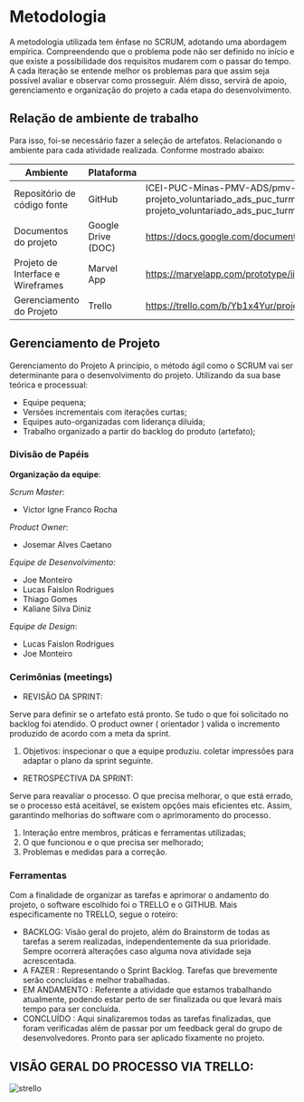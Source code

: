 
# Metodologia

A  metodologia utilizada tem ênfase no SCRUM, adotando uma abordagem empírica. Compreendendo que o problema pode não ser definido no início e que existe a possibilidade  dos requisitos mudarem com o passar do tempo.  A cada iteração se entende melhor os problemas para que assim seja possível  avaliar e observar como prosseguir.
Além disso, servirá de apoio, gerenciamento e organização do projeto a cada etapa do desenvolvimento. 

## Relação de ambiente de trabalho
Para isso, foi-se necessário fazer a seleção de artefatos. Relacionando o ambiente para cada atividade realizada. Conforme mostrado abaixo:


|Ambiente|Plataforma|Link de Acesso|
|--------------------|-------------------------|-------------------------|
|Repositório de código fonte|GitHub|ICEI-PUC-Minas-PMV-ADS/pmv-ads-2022-2-e1-proj-web-t10-projeto_voluntariado_ads_puc_turma10: pmv-ads-2022-2-e1-proj-web-t10-projeto_voluntariado_ads_puc_turma10 created by GitHub Classroom|
|Documentos do projeto|Google Drive (DOC)|https://docs.google.com/document/d/1muMEJ3e7uSeFO7LZ9HTE92qhsRAS_nEwi5hYAsNxEus/edit#|
|Projeto de Interface e  Wireframes|Marvel App|https://marvelapp.com/prototype/iib9edh/screen/89031240|
|Gerenciamento do Projeto|Trello|https://trello.com/b/Yb1x4Yur/projeto-voluntar|



## Gerenciamento de Projeto

Gerenciamento do Projeto
A princípio, o método ágil como o SCRUM vai ser determinante para o desenvolvimento do projeto. Utilizando da sua base teórica e processual:

* Equipe pequena;
* Versões incrementais com iterações curtas;
* Equipes auto-organizadas com liderança diluída;
* Trabalho organizado a partir do backlog do produto (artefato);

### Divisão de Papéis

**Organização da equipe**:

*Scrum Master*:

* Victor Igne Franco Rocha

*Product Owner*:

* Josemar Alves Caetano

*Equipe de Desenvolvimento*:

* Joe Monteiro
* Lucas Faislon Rodrigues
* Thiago Gomes
* Kaliane Silva Diniz

*Equipe de Design*:

* Lucas Faislon Rodrigues
* Joe Monteiro


### Cerimônias (meetings)

* REVISÃO DA SPRINT:

Serve para definir se o artefato está pronto. Se tudo o que foi solicitado no backlog foi atendido. O product owner ( orientador ) valida o incremento produzido de acordo com a meta da sprint.

1. Objetivos: inspecionar o que a equipe produziu. coletar impressões para adaptar o plano da sprint seguinte.


* RETROSPECTIVA DA SPRINT:
 
Serve para reavaliar o processo. O que precisa melhorar, o que está errado, se o processo está aceitável, se existem opções mais eficientes etc. Assim, garantindo melhorias do software com o aprimoramento do processo.

1. Interação entre membros, práticas e ferramentas utilizadas;
2. O que funcionou e o que precisa ser melhorado;
3. Problemas e medidas para a correção.


### Ferramentas

Com a finalidade de organizar as tarefas e aprimorar o andamento do projeto, o software escolhido foi o TRELLO e o GITHUB. Mais especificamente no TRELLO,  segue o roteiro:

* BACKLOG: Visão geral do projeto, além do Brainstorm de todas as tarefas a serem realizadas, independentemente da sua prioridade. Sempre ocorrerá alterações caso alguma nova atividade seja acrescentada. 
* A FAZER : Representando o Sprint Backlog. Tarefas que brevemente serão concluídas e melhor trabalhadas. 
* EM ANDAMENTO : Referente a atividade que estamos trabalhando atualmente, podendo estar perto de ser finalizada ou que levará mais tempo para ser concluída.
* CONCLUÍDO : Aqui sinalizaremos todas as tarefas finalizadas, que foram verificadas além de passar por um feedback geral do grupo de desenvolvedores. Pronto para ser aplicado fixamente no projeto. 

## VISÃO GERAL DO PROCESSO VIA TRELLO: 
![strello](https://user-images.githubusercontent.com/114964435/196014957-ce033532-ed80-4c4c-9a16-f03d80c0f143.png)
